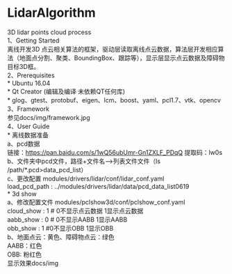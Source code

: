 # LidarAlgorithm  
3D lidar points cloud process  
1、Getting Started  
    离线开发3D 点云相关算法的框架，驱动层读取离线点云数据，算法层开发相应算法（地面点分割、聚类、BoundingBox、跟踪等），显示层显示点云数据及障碍物目标3D框。  
2、Prerequisites  
    * Ubuntu 16.04  
    * Qt Creator (编辑及编译 未依赖QT任何库)  
    * glog、gtest、protobuf、eigen、lcm、boost、yaml、pcl1.7、vtk、opencv  
3、Framework  
    参见docs/img/framework.jpg  
4、User Guide  
    * 离线数据准备  
        a、pcd数据  
        链接：https://pan.baidu.com/s/1wQ56ubUmr-Gn1ZXLF_PDqQ 
        提取码：lw0s  
        b、文件夹中pcd文件，路径+文件名—>列表文件文件（ls /path/*.pcd>data_pcd_list）  
        c、更改配置 modules/drivers/lidar/conf/lidar_conf.yaml  
        load_pcd_path : ../modules/drivers/lidar/data/pcd_data_list0619  
    * 3d show  
        a、修改配置文件 modules/pclshow3d/conf/pclshow_conf.yaml  
        cloud_show : 1 # 0不显示点云数据 1显示点云数据  
        aabb_show : 0  # 0不显示AABB 1显示AABB  
        obb_show : 1   #0不显示OBB 1显示OBB  
        b、地面点云：黄色、障碍物点云：绿色  
           AABB：红色  
           OBB: 粉红色  
        显示效果docs/img  
        
